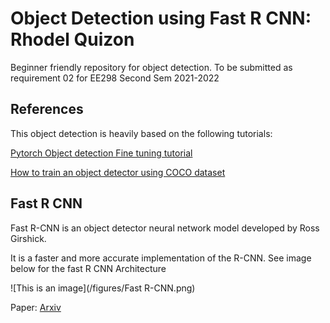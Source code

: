 # Object Detection using Fast R CNN: Rhodel Quizon

Beginner friendly repository for object detection. 
To be submitted as requirement 02 for EE298 Second Sem 2021-2022



## References
This object detection is heavily based on the following tutorials:

[Pytorch Object detection Fine tuning tutorial](https://pytorch.org/tutorials/intermediate/torchvision_tutorial.html)

[How to train an object detector using COCO dataset](https://medium.com/fullstackai/how-to-train-an-object-detector-with-your-own-coco-dataset-in-pytorch-319e7090da5)



## Fast R CNN

Fast R-CNN is an object detector neural network model developed by Ross Girshick.

It is a faster and more accurate implementation of the R-CNN. See image below for the fast R CNN Architecture


![This is an image](/figures/Fast R-CNN.png)

Paper:
[Arxiv](https://arxiv.org/abs/1504.08083)
